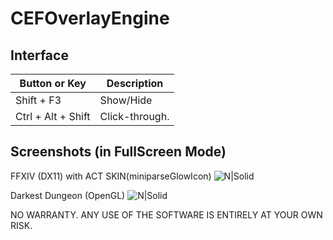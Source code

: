 # CEFOverlayEngine

## Interface
Button or Key | Description
-------- | ----
Shift + F3 | Show/Hide
Ctrl + Alt + Shift | Click-through.

## Screenshots (in FullScreen Mode)
FFXIV (DX11) with ACT SKIN(miniparseGlowIcon)
![N|Solid](https://raw.githubusercontent.com/ZCube/CEFOverlayEngine/master/screenshots/ffxiv_dx11_with_act_skin.png)

Darkest Dungeon (OpenGL) 
![N|Solid](https://raw.githubusercontent.com/ZCube/CEFOverlayEngine/master/screenshots/darkest_dungeon_opengl32_with_google.jpg)

NO WARRANTY. ANY USE OF THE SOFTWARE IS ENTIRELY AT YOUR OWN RISK.
